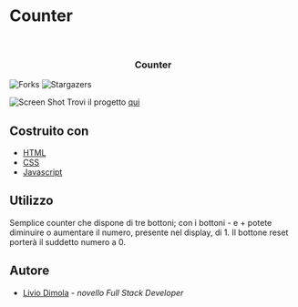 # Counter
<br/>
<p align="center">
  <h3 align="center">Counter</h3>

</p>

![Forks](https://img.shields.io/github/forks/liviodimola/Counter?style=social) ![Stargazers](https://img.shields.io/github/stars/liviodimola/Counter?style=social) 

![Screen Shot](https://i.ibb.co/kX5hpBj/counter-ogim.png)
Trovi il progetto [qui](https://counter-s2i-liviodimola.netlify.app/)

## Costruito con
* [HTML](https://html.com/)
* [CSS](https://www.w3.org/Style/CSS/Overview.en.html)
* [Javascript](https://www.javascript.com/)
## Utilizzo
Semplice counter che dispone di tre bottoni; con i bottoni - e + potete diminuire o aumentare il numero, presente nel display, di 1. Il bottone reset porterà il suddetto numero a 0.
## Autore
* [Livio Dimola](https://github.com/liviodimola) - *novello Full Stack Developer*
